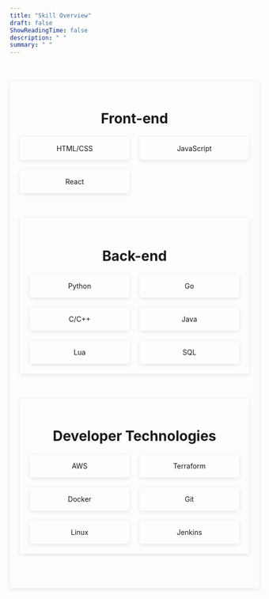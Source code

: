 ```yaml
---
title: "Skill Overview"
draft: false
ShowReadingTime: false
description: " "
summary: " "
--- 
```



<div class="skills-section"> 
    <h2>Front-end</h2> 
    <div class="skills-grid"> 
        <div class="skill-item" >HTML/CSS
        <span class="skill-item-text">I have used HTML/CSS both in industry and in school. This part of my website was actually written by me from scratch in HTML/CSS. I wrote a portfolio using the raw HTML/CSS/Js tech stack, but this current site was using Hugo with custom modifications and is admittedly an improvement.
            </span> </div> 
        <div class="skill-item">JavaScript
        <span class="skill-item-text">I learned JavaScript throughout my software engineering class and wrote many apps using JavaScript throughout my industry experience.
            </span></div> 
        <div class="skill-item">React
                <span class="skill-item-text">I was going to write this website as a React App, but wanted to go for a simpler route. I have contributed to apps for school (a restraunt POS system), and in industry (an analytics dashboard) using React. 
            </span></div> 
        <!-- <div class="skill-item">Node.js</div> 

   <!-- > </div> -->
</div>


<div class="skills-section"> 
    <h2>Back-end</h2> 
    <div class="skills-grid"> 
        <div class="skill-item">
            <span class="skill-item-text">I work on Python for data science projects and regularly when I want to write something in, maybe pseudo-pseudo code :D
            </span> 
            Python 
        <!-- <span class="skill-item-text">Tooltip text</span> -->
        </div> 
        <div class="skill-item">
            <span class="skill-item-text">
                I looked at a lot of Go code throughout industry experience and took some time to learn it on my own. I plan on writing my discord file system in Go. 
            </span> 
            Go
        </div>
        <div class="skill-item">
            <span class="skill-item-text">
                Texas A&M teaches many of beginner programming classes (strangely enough) starting from C/C++. As a matter of fact, C++ is the first programming langauge I learned. The creator of C++ taught at A&M.
            </span> 
            C/C++
        </div>  
        <div class="skill-item">
            <span class="skill-item-text">
                I started learning Java in industry, but it was also introduced in class at various points.
            </span> 
            Java</div> 
        <div class="skill-item">
            <span class="skill-item-text">
            I learned Lua when creating plugins for industry services. It seems to be a language popular for "modding". 
            </span> 
        Lua</div> 
        <div class="skill-item">SQL
            <span class="skill-item-text">
            I learned SQL in industry and in school and used it in both a web-dev setting and in a data analytics environment
            </span> 
        </div> 
    </div> 
</div>

<div class="skills-section"> 
    <h2>Developer Technologies</h2> 
    <div class="skills-grid"> 
        <div class="skill-item">AWS 
            <span class="skill-item-text">
            A significant amount of software I have written as ended up running in the cloud.. or *a* cloud. I have the AWS Cloud Practitioner Certification and am interested in getting another certification if I have the time.
            </span> 
            </div>
        <div class="skill-item">Terraform
        <span class="skill-item-text">
            I used Terraform plenty throughout my industry experience.
            </span> 
            </div>
        <div class="skill-item">Docker
        <span class="skill-item-text">
        Docker is a technology I have used here in there as it comes up in my career. I want to learn it more in the future, but can use it's basic functionality as it shows up.
            </span>
             </div>
        <div class="skill-item">Git 
        <span class="skill-item-text">
            Git is a skill that I made a point to learn in-depth recently as it seems very useful in any type of software engineering setting.
            </span> 
        </div>
        <div class="skill-item">Linux
        <span class="skill-item-text">
            Linux is a technology that has popped up constantly in my career as it seems to be a favorite as a software engineering operating system.
            </span> 
            </div> 
        <div class="skill-item">Jenkins
        <span class="skill-item-text">
            I used Jenkins plenty throughout industry experience. For those who are looking at this and don't know what Jenkins is, it's a CI/CD pipeline that is meant for integrating and deploying safe code in larger environments/organizations.
            </span> 
            </div>
    </div> 
</div>

<style>
.skills-section {
    max-width: 800px;
    margin: 50px auto;
    padding: 20px;
    /* background-color: var(--theme); */
    /* background-color: #fff; */
    box-shadow: 0 2px 8px rgba(0, 0, 0, 0.1);
}
.skills-section h2 {
    text-align: center;
    font-size: 2em;
    margin-bottom: 20px;
}
.skills-grid {
    display: grid;
    grid-template-columns: repeat(auto-fit, minmax(150px, 1fr));
    gap: 20px;
}
.skill-item {
    position:relative;
    box-shadow:0 2px 8px rgba(0, 0, 0, 0.1);
    background-color: var(--entry);
    color: var(--content);
    padding: 15px;
    text-align: center;
    border-radius: 5px;
    transition: background-color 0.3s ease;
}
 .skill-item-text {
  position: relative;
  display: inline-block;
  border-bottom: 1px dotted black;
}
  
.skill-item:hover {
    background-color: #005bb5;
}
 /* Tooltip text */
  .skill-item .skill-item-text {
    visibility: hidden;
    min-width: 100%;
    min-height: 100%
    width: auto;
    height: auto;
  /* min-width: 120px; */
  /* max-width: 5000 */
   /* white-space: nowrap; */
  background-color: var(--primary);
  color: var(--tertiary);
  text-align: center;
  border-radius: 6px;
  border-color: var(--border)
  padding: 5px 0;
  position: absolute;
  z-index: 1;
  top: -20%;
  left: 75%;
  }

  .skill-item .skill-item-text::after {
      content: "";
  position: absolute;
  top: 12.5%;
  right: 100%;
  margin-top: -5px;
  border-width: 5px;
  border-style: solid;
  border-color: transparent black transparent transparent;
  }
    .skill-item:hover .skill-item-text {
    visibility: visible;
  }
 



</style>

